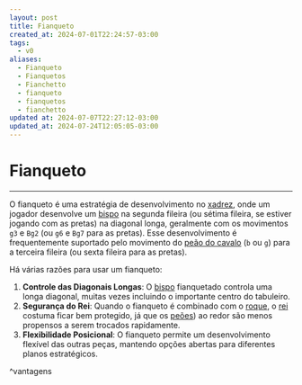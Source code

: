 ```yaml
---
layout: post
title: Fianqueto
created_at: 2024-07-01T22:24:57-03:00
tags:
  - v0
aliases:
  - Fianqueto
  - Fianquetos
  - Fianchetto
  - fianqueto
  - fianquetos
  - fianchetto
updated at: 2024-07-07T22:27:12-03:00
updated_at: 2024-07-24T12:05:05-03:00
---
```

# Fianqueto
---
O fianqueto é uma estratégia de desenvolvimento no [xadrez](2024-07-06-Xadrez.md), onde um jogador desenvolve um [bispo](_insight/2024/07/2024-07-07-Bispo_xadrez.md) na segunda fileira (ou sétima fileira, se estiver jogando com as pretas) na diagonal longa, geralmente com os movimentos `g3` e `Bg2` (ou `g6` e `Bg7` para as pretas). Esse desenvolvimento é frequentemente suportado pelo movimento do [peão do cavalo](_insight/2024/07/2024-07-08-Peao_do_cavalo.md) (`b` ou `g`) para a terceira fileira (ou sexta fileira para as pretas).

Há várias razões para usar um fianqueto:

1. **Controle das Diagonais Longas**: O [bispo](_insight/2024/07/2024-07-07-Bispo_xadrez.md) fianquetado controla uma longa diagonal, muitas vezes incluindo o importante centro do tabuleiro.
2. **Segurança do Rei**: Quando o fianqueto é combinado com o [roque](_insight/2024/07/2024-07-08-Roque.md), o [rei](_insight/2024/07/2024-07-07-Rei_xadrez.md) costuma ficar bem protegido, já que os [peões](_insight/2024/07/2024-07-06-Peão_xadrez.md)) ao redor são menos propensos a serem trocados rapidamente.
3. **Flexibilidade Posicional**: O fianqueto permite um desenvolvimento flexível das outras peças, mantendo opções abertas para diferentes planos estratégicos.

^vantagens